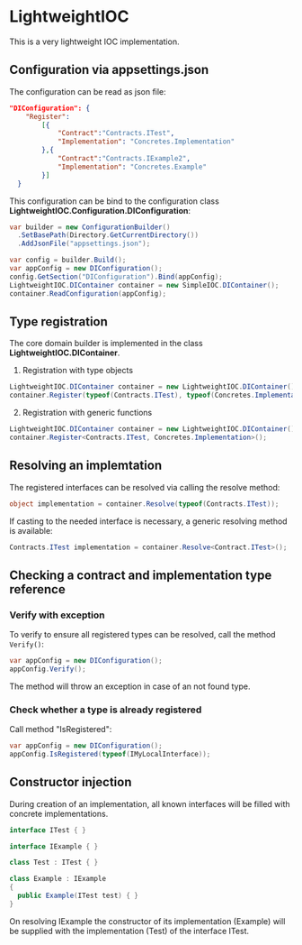 # LightweightIOC
This is a very lightweight IOC implementation.
## Configuration via appsettings.json
The configuration can be read as json file:   
```json
"DIConfiguration": {
    "Register":
        [{
            "Contract":"Contracts.ITest",
            "Implementation": "Concretes.Implementation"
        },{
            "Contract":"Contracts.IExample2",
            "Implementation": "Concretes.Example"
        }]
  }
```
This configuration can be bind to the configuration class __LightweightIOC.Configuration.DIConfiguration__:    
```C#
var builder = new ConfigurationBuilder()
  .SetBasePath(Directory.GetCurrentDirectory())
  .AddJsonFile("appsettings.json");

var config = builder.Build();
var appConfig = new DIConfiguration();
config.GetSection("DIConfiguration").Bind(appConfig);
LightweightIOC.DIContainer container = new SimpleIOC.DIContainer();
container.ReadConfiguration(appConfig);
```
## Type registration
The core domain builder is implemented in the class __LightweightIOC.DIContainer__.   
1. Registration with type objects
```C#
LightweightIOC.DIContainer container = new LightweightIOC.DIContainer();
container.Register(typeof(Contracts.ITest), typeof(Concretes.Implementation));
```
2. Registration with generic functions
```C#
LightweightIOC.DIContainer container = new LightweightIOC.DIContainer();
container.Register<Contracts.ITest, Concretes.Implementation>();
```
## Resolving an implemtation
The registered interfaces can be resolved via calling the resolve method:
```C#
object implementation = container.Resolve(typeof(Contracts.ITest));
```
If casting to the needed interface is necessary, a generic resolving method is available:
```C#
Contracts.ITest implementation = container.Resolve<Contract.ITest>();
```
## Checking a contract and implementation type reference
### Verify with exception
To verify to ensure all registered types can be resolved, call the method `Verify()`:
```C#
var appConfig = new DIConfiguration();
appConfig.Verify();
```
The method will throw an exception in case of an not found type.   
### Check whether a type is already registered
Call method "IsRegistered":
```C#
var appConfig = new DIConfiguration();
appConfig.IsRegistered(typeof(IMyLocalInterface));
```
## Constructor injection
During creation of an implementation, all known interfaces will be filled with concrete implementations.
```C#
interface ITest { }

interface IExample { }

class Test : ITest { }

class Example : IExample
{
  public Example(ITest test) { }
}
```
On resolving IExample the constructor of its implementation (Example) will be supplied with the implementation (Test) of the interface ITest.
